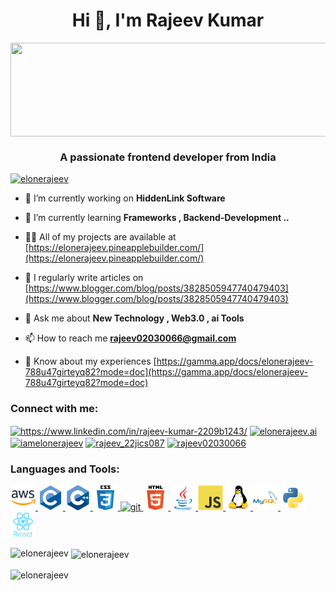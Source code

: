 <h1 align="center">Hi 👋, I'm Rajeev Kumar</h1>

<img align="center" src="https://tse3.explicit.bing.net/th?id=OIP.W7a9_ZUrkU0-rX_nVFkwVAHaEK&pid=Api&P=0&h=180" width="1200" height="150" >

<h3 align="center">A passionate frontend developer from India</h3>

<p align="left"> <a href="https://github.com/ryo-ma/github-profile-trophy"><img src="https://github-profile-trophy.vercel.app/?username=elonerajeev" alt="elonerajeev" /></a> </p>

- 🔭 I’m currently working on **HiddenLink Software**

- 🌱 I’m currently learning **Frameworks , Backend-Development ..**

- 👨‍💻 All of my projects are available at [https://elonerajeev.pineapplebuilder.com/](https://elonerajeev.pineapplebuilder.com/)

- 📝 I regularly write articles on [https://www.blogger.com/blog/posts/3828505947740479403](https://www.blogger.com/blog/posts/3828505947740479403)

- 💬 Ask me about **New Technology , Web3.0 , ai Tools**

- 📫 How to reach me **rajeev02030066@gmail.com**

- 📄 Know about my experiences [https://gamma.app/docs/elonerajeev-788u47girteyq82?mode=doc](https://gamma.app/docs/elonerajeev-788u47girteyq82?mode=doc)

<h3 align="left">Connect with me:</h3>
<p align="left">
<a href="https://linkedin.com/in/https://www.linkedin.com/in/rajeev-kumar-2209b1243/" target="blank"><img align="center" src="https://raw.githubusercontent.com/rahuldkjain/github-profile-readme-generator/master/src/images/icons/Social/linked-in-alt.svg" alt="https://www.linkedin.com/in/rajeev-kumar-2209b1243/" height="30" width="40" /></a>
<a href="https://instagram.com/elonerajeev.ai" target="blank"><img align="center" src="https://raw.githubusercontent.com/rahuldkjain/github-profile-readme-generator/master/src/images/icons/Social/instagram.svg" alt="elonerajeev.ai" height="30" width="40" /></a>
<a href="https://www.youtube.com/c/iamelonerajeev" target="blank"><img align="center" src="https://raw.githubusercontent.com/rahuldkjain/github-profile-readme-generator/master/src/images/icons/Social/youtube.svg" alt="iamelonerajeev" height="30" width="40" /></a>
<a href="https://www.hackerrank.com/rajeev_22jics087" target="blank"><img align="center" src="https://raw.githubusercontent.com/rahuldkjain/github-profile-readme-generator/master/src/images/icons/Social/hackerrank.svg" alt="rajeev_22jics087" height="30" width="40" /></a>
<a href="https://www.leetcode.com/rajeev02030066" target="blank"><img align="center" src="https://raw.githubusercontent.com/rahuldkjain/github-profile-readme-generator/master/src/images/icons/Social/leet-code.svg" alt="rajeev02030066" height="30" width="40" /></a>
</p>

<h3 align="left">Languages and Tools:</h3>
<p align="left"> <a href="https://aws.amazon.com" target="_blank" rel="noreferrer"> <img src="https://raw.githubusercontent.com/devicons/devicon/master/icons/amazonwebservices/amazonwebservices-original-wordmark.svg" alt="aws" width="40" height="40"/> </a> <a href="https://www.cprogramming.com/" target="_blank" rel="noreferrer"> <img src="https://raw.githubusercontent.com/devicons/devicon/master/icons/c/c-original.svg" alt="c" width="40" height="40"/> </a> <a href="https://www.w3schools.com/cpp/" target="_blank" rel="noreferrer"> <img src="https://raw.githubusercontent.com/devicons/devicon/master/icons/cplusplus/cplusplus-original.svg" alt="cplusplus" width="40" height="40"/> </a> <a href="https://www.w3schools.com/css/" target="_blank" rel="noreferrer"> <img src="https://raw.githubusercontent.com/devicons/devicon/master/icons/css3/css3-original-wordmark.svg" alt="css3" width="40" height="40"/> </a> <a href="https://git-scm.com/" target="_blank" rel="noreferrer"> <img src="https://www.vectorlogo.zone/logos/git-scm/git-scm-icon.svg" alt="git" width="40" height="40"/> </a> <a href="https://www.w3.org/html/" target="_blank" rel="noreferrer"> <img src="https://raw.githubusercontent.com/devicons/devicon/master/icons/html5/html5-original-wordmark.svg" alt="html5" width="40" height="40"/> </a> <a href="https://www.java.com" target="_blank" rel="noreferrer"> <img src="https://raw.githubusercontent.com/devicons/devicon/master/icons/java/java-original.svg" alt="java" width="40" height="40"/> </a> <a href="https://developer.mozilla.org/en-US/docs/Web/JavaScript" target="_blank" rel="noreferrer"> <img src="https://raw.githubusercontent.com/devicons/devicon/master/icons/javascript/javascript-original.svg" alt="javascript" width="40" height="40"/> </a> <a href="https://www.linux.org/" target="_blank" rel="noreferrer"> <img src="https://raw.githubusercontent.com/devicons/devicon/master/icons/linux/linux-original.svg" alt="linux" width="40" height="40"/> </a> <a href="https://www.mysql.com/" target="_blank" rel="noreferrer"> <img src="https://raw.githubusercontent.com/devicons/devicon/master/icons/mysql/mysql-original-wordmark.svg" alt="mysql" width="40" height="40"/> </a> <a href="https://www.python.org" target="_blank" rel="noreferrer"> <img src="https://raw.githubusercontent.com/devicons/devicon/master/icons/python/python-original.svg" alt="python" width="40" height="40"/> </a> <a href="https://reactjs.org/" target="_blank" rel="noreferrer"> <img src="https://raw.githubusercontent.com/devicons/devicon/master/icons/react/react-original-wordmark.svg" alt="react" width="40" height="40"/> </a> </p>

<p><img align="left" src="https://github-readme-stats.vercel.app/api/top-langs?username=elonerajeev&show_icons=true&locale=en&layout=compact" alt="elonerajeev" /></p>

<p>&nbsp;<img align="center" src="https://github-readme-stats.vercel.app/api?username=elonerajeev&show_icons=true&locale=en" alt="elonerajeev" /></p>

<p><img align="center" src="https://github-readme-streak-stats.herokuapp.com/?user=elonerajeev&" alt="elonerajeev" /></p>

